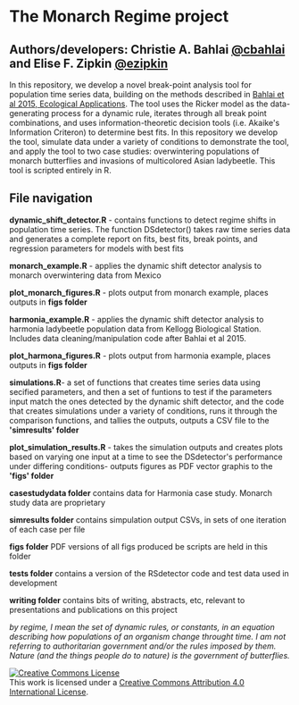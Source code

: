 # The Monarch Regime project

## Authors/developers: Christie A. Bahlai [@cbahlai](https://github.com/cbahlai) and Elise F. Zipkin [@ezipkin](https://github.com/ezipkin)

In this repository, we develop a novel break-point analysis tool for population time series data, building on the methods described in [Bahlai et al 2015, Ecological Applications](https://doi.org/10.1890/14-2022.1). The tool uses the Ricker model as the data-generating process for a dynamic rule, iterates through all break point combinations, and uses information-theoretic decision tools (i.e. Akaike's Information Criteron) to determine best fits. In this repository we develop the tool, simulate data under a variety of conditions to demonstrate the tool, and apply the tool to two case studies: overwintering populations of monarch butterflies and invasions of multicolored Asian ladybeetle. This tool is scripted entirely in R.

## File navigation

**dynamic_shift_detector.R** - contains functions to detect regime shifts in population time series. The function DSdetector() takes raw time series data and generates a complete report on fits, best fits, break points, and regression parameters for models with best fits

**monarch_example.R** - applies the dynamic shift detector analysis to monarch overwintering data from Mexico

**plot_monarch_figures.R** - plots output from monarch example, places outputs in **figs folder**

**harmonia_example.R** - applies the dynamic shift detector analysis to harmonia ladybeetle population data from Kellogg Biological Station. Includes data cleaning/manipulation code after Bahlai et al 2015.

**plot_harmona_figures.R** - plots output from harmonia example, places outputs in **figs folder**

**simulations.R**- a set of functions that creates time series data using secified parameters, and then a set of funtions to test if the parameters input match the ones detected by the dynamic shift detector, and the code that creates simulations under a variety of conditions, runs it through the comparison functions, and tallies the outputs, outputs a CSV file to the **'simresults' folder**

**plot_simulation_results.R** - takes the simulation outputs and creates plots based on varying one input at a time to see the DSdetector's performance under differing conditions- outputs figures as PDF vector graphis to the **'figs' folder**

**casestudydata folder** contains data for Harmonia case study. Monarch study data are proprietary

**simresults folder** contains simpulation output CSVs, in sets of one iteration of each case per file

**figs folder** PDF versions of all figs produced be scripts are held in this folder

**tests folder** contains a version of the RSdetector code and test data used in development

**writing folder** contains bits of writing, abstracts, etc, relevant to presentations and publications on this project








*by regime, I mean the set of dynamic rules, or constants, in an equation describing how populations of an organism change throught time. I am not referring to authoritarian government and/or the rules imposed by them. Nature (and the things people do to nature) is the government of butterflies.*


<a rel="license" href="http://creativecommons.org/licenses/by/4.0/"><img alt="Creative Commons License" style="border-width:0" src="https://i.creativecommons.org/l/by/4.0/88x31.png" /></a><br />This work is licensed under a <a rel="license" href="http://creativecommons.org/licenses/by/4.0/">Creative Commons Attribution 4.0 International License</a>.
